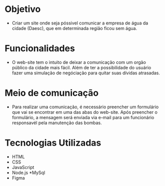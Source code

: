 # Objetivo
* Criar um site onde seja póssivel comunicar a empresa de água da cidade (Daesc), que em determinada região ficou sem água.
# Funcionalidades 
* O web-site tem o intuito de deixar a comunicação com um orgão público da cidade mais fácil. Além de ter a possibilidade do usuário fazer uma simulação de negóciação para quitar suas dívidas atrasadas.
# Meio de comunicação
* Para realizar uma comunicação, é necessário preencher um formulário que vai se encontrar em uma das abas do web-site. Após preencher o formulário, a mensagem será enviada via e-mail para um funcionário responsavél pela manutenção das bombas.
# Tecnologias Utilizadas
* HTML
* CSS
* JavaScript
* Node.js
*MySql
* Figma
